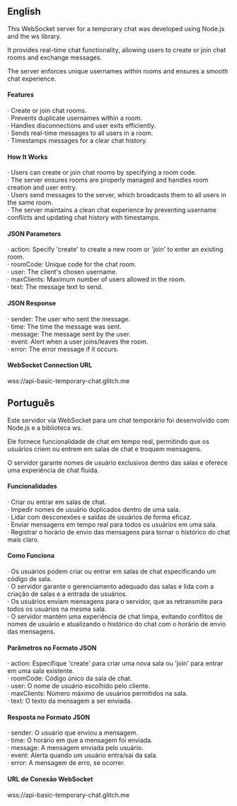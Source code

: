 <h2>English</h2>

This WebSocket server for a temporary chat was developed using Node.js and the ws library.

It provides real-time chat functionality, allowing users to create or join chat rooms and exchange messages.

The server enforces unique usernames within rooms and ensures a smooth chat experience.

<h4>Features</h4>

&middot; Create or join chat rooms.
<br/>
&middot; Prevents duplicate usernames within a room.
<br/>
&middot; Handles disconnections and user exits efficiently.
<br/>
&middot; Sends real-time messages to all users in a room.
<br/>
&middot; Timestamps messages for a clear chat history.

<h4>How It Works</h4>

&middot; Users can create or join chat rooms by specifying a room code.
<br/>
&middot; The server ensures rooms are properly managed and handles room creation and user entry.
<br/>
&middot; Users send messages to the server, which broadcasts them to all users in the same room.
<br/>
&middot; The server maintains a clean chat experience by preventing username conflicts and updating chat history with timestamps.

<h4>JSON Parameters</h4>

&middot; action: Specify 'create' to create a new room or 'join' to enter an existing room.
<br/>
&middot; roomCode: Unique code for the chat room.
<br/>
&middot; user: The client's chosen username.
<br/>
&middot; maxClients: Maximum number of users allowed in the room.
<br/>
&middot; text: The message text to send.

<h4>JSON Response</h4>

&middot; sender: The user who sent the message.
<br/>
&middot; time: The time the message was sent.
<br/>
&middot; message: The message sent by the user.
<br/>
&middot; event: Alert when a user joins/leaves the room.
<br/>
&middot; error: The error message if it occurs.

<h4>WebSocket Connection URL</h4>

wss://api-basic-temporary-chat.glitch.me

<h2>Português</h2>

Este servidor via WebSocket para um chat temporário foi desenvolvido com Node.js e a biblioteca ws.

Ele fornece funcionalidade de chat em tempo real, permitindo que os usuários criem ou entrem em salas de chat e troquem mensagens.

O servidor garante nomes de usuário exclusivos dentro das salas e oferece uma experiência de chat fluida.

<h4>Funcionalidades</h4>

&middot; Criar ou entrar em salas de chat.
<br/>
&middot; Impedir nomes de usuário duplicados dentro de uma sala.
<br/>
&middot; Lidar com desconexões e saídas de usuários de forma eficaz.
<br/>
&middot; Enviar mensagens em tempo real para todos os usuários em uma sala.
<br/>
&middot; Registrar o horário de envio das mensagens para tornar o histórico do chat mais claro.

<h4>Como Funciona</h4>

&middot; Os usuários podem criar ou entrar em salas de chat especificando um código de sala.
<br/>
&middot; O servidor garante o gerenciamento adequado das salas e lida com a criação de salas e a entrada de usuários.
<br/>
&middot; Os usuários enviam mensagens para o servidor, que as retransmite para todos os usuários na mesma sala.
<br/>
&middot; O servidor mantém uma experiência de chat limpa, evitando conflitos de nomes de usuário e atualizando o histórico do chat com o horário de envio das mensagens.

<h4>Parâmetros no Formato JSON</h4>

&middot; action: Especifique 'create' para criar uma nova sala ou 'join' para entrar em uma sala existente.
<br/>
&middot; roomCode: Código único da sala de chat.
<br/>
&middot; user: O nome de usuário escolhido pelo cliente.
<br/>
&middot; maxClients: Número máximo de usuários permitidos na sala.
<br/>
&middot; text: O texto da mensagem a ser enviada.

<h4>Resposta no Formato JSON</h4>

&middot; sender: O usuário que enviou a mensagem.
<br/>
&middot; time: O horário em que a mensagem foi enviada.
<br/>
&middot; message: A mensagem enviada pelo usuário.
<br/>
&middot; event: Alerta quando um usuário entra/sai da sala.
<br/>
&middot; error: A mensagem de erro, se ocorrer.

<h4>URL de Conexão WebSocket</h4>

wss://api-basic-temporary-chat.glitch.me
